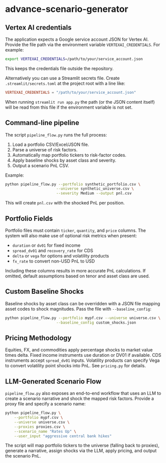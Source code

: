 # advance-scenario-generator

## Vertex AI credentials

The application expects a Google service account JSON for Vertex AI.
Provide the file path via the environment variable `VERTEXAI_CREDENTIALS`.
For example:

```bash
export VERTEXAI_CREDENTIALS=/path/to/your/service_account.json
```

This keeps the credentials file outside the repository.

Alternatively you can use a Streamlit secrets file.  Create
`.streamlit/secrets.toml` at the project root with a line like:

```toml
VERTEXAI_CREDENTIALS = "/path/to/your/service_account.json"
```

When running `streamlit run app.py` the path (or the JSON content itself)
will be read from this file if the environment variable is not set.

## Command-line pipeline

The script `pipeline_flow.py` runs the full process:

1. Load a portfolio CSV/Excel/JSON file.
2. Parse a universe of risk factors.
3. Automatically map portfolio tickers to risk-factor codes.
4. Apply baseline shocks by asset class and severity.
5. Output a scenario PnL CSV.

Example:

```bash
python pipeline_flow.py --portfolio synthetic_portfolio.csv \
                       --universe synthetic_universe.csv \
                       --severity Medium --output pnl.csv
```

This will create `pnl.csv` with the shocked PnL per position.

## Portfolio Fields

Portfolio files must contain `ticker`, `quantity`, and `price` columns.  The
system will also make use of optional risk metrics when present:

- `duration` or `dv01` for fixed income
- `spread_dv01` and `recovery_rate` for CDS
- `delta` or `vega` for options and volatility products
- `fx_rate` to convert non-USD PnL to USD

Including these columns results in more accurate PnL calculations.  If omitted,
default assumptions based on tenor and asset class are used.

## Custom Baseline Shocks

Baseline shocks by asset class can be overridden with a JSON file mapping asset
codes to shock magnitudes.  Pass the file with `--baseline_config`:

```bash
python pipeline_flow.py --portfolio mypf.csv --universe universe.csv \
                       --baseline_config custom_shocks.json
```

## Pricing Methodology

Equities, FX, and commodities apply percentage shocks to market value times
delta.  Fixed income instruments use duration or DV01 if available.  CDS
instruments accept `spread_dv01` inputs.  Volatility products can specify Vega to
convert volatility point shocks into PnL.  See `pricing.py` for details.

## LLM-Generated Scenario Flow

`pipeline_flow.py` also exposes an end-to-end workflow that uses an LLM to
create a scenario narrative and shock the mapped risk factors.  Provide a
proxy file and specify a scenario name:

```bash
python pipeline_flow.py \
    --portfolio mypf.csv \
    --universe universe.csv \
    --proxies proxies.csv \
    --scenario_name "Rates Up" \
    --user_input "aggressive central bank hikes"
```

The script will map portfolio tickers to the universe (falling back to proxies),
generate a narrative, assign shocks via the LLM, apply pricing, and output the
scenario PnL.
